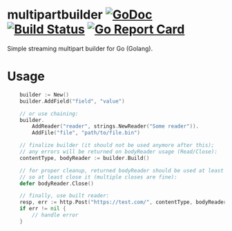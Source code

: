 # multipartbuilder [![GoDoc](https://godoc.org/github.com/mxmCherry/multipartbuilder?status.svg)](https://godoc.org/github.com/mxmCherry/multipartbuilder) [![Build Status](https://travis-ci.org/mxmCherry/multipartbuilder.svg?branch=master)](https://travis-ci.org/mxmCherry/multipartbuilder) [![Go Report Card](https://goreportcard.com/badge/github.com/mxmCherry/multipartbuilder)](https://goreportcard.com/report/github.com/mxmCherry/multipartbuilder)

Simple streaming multipart builder for Go (Golang).

# Usage

```go
	builder := New()
	builder.AddField("field", "value")

	// or use chaining:
	builder.
		AddReader("reader", strings.NewReader("Some reader")).
		AddFile("file", "path/to/file.bin")

	// finalize builder (it should not be used anymore after this);
	// any errors will be returned on bodyReader usage (Read/Close):
	contentType, bodyReader := builder.Build()

	// for proper cleanup, returned bodyReader should be used at least once,
	// so at least close it (multiple closes are fine):
	defer bodyReader.Close()

	// finally, use built reader:
	resp, err := http.Post("https://test.com/", contentType, bodyReader)
	if err != nil {
		// handle error
	}
```
